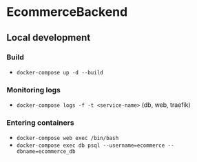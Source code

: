 # EcommerceBackend

## Local development
### Build
- `docker-compose up -d --build`
### Monitoring logs
- `docker-compose logs -f -t <service-name>` (db, web, traefik)

### Entering containers
- `docker-compose web exec /bin/bash`
- `docker-compose exec db psql --username=ecommerce --dbname=ecommerce_db`
